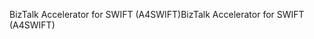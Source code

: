 <span data-ttu-id="9b606-101">BizTalk Accelerator for SWIFT (A4SWIFT)</span><span class="sxs-lookup"><span data-stu-id="9b606-101">BizTalk Accelerator for SWIFT (A4SWIFT)</span></span>
